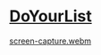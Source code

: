 # [DoYourList](https://doyourlist-atharva.onrender.com)


[screen-capture.webm](https://github.com/AtharvaGupta28/DoYourList/assets/104165180/e33fed3c-46aa-4b94-bcab-d3db24b43a54)
